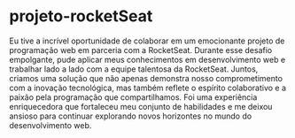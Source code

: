 # projeto-rocketSeat
Eu tive a incrível oportunidade de colaborar em um emocionante projeto de programação web em parceria com a RocketSeat. Durante esse desafio empolgante, pude aplicar meus conhecimentos em desenvolvimento web e trabalhar lado a lado com a equipe talentosa da RocketSeat. Juntos, criamos uma solução que não apenas demonstra nosso comprometimento com a inovação tecnológica, mas também reflete o espírito colaborativo e a paixão pela programação que compartilhamos. Foi uma experiência enriquecedora que fortaleceu meu conjunto de habilidades e me deixou ansioso para continuar explorando novos horizontes no mundo do desenvolvimento web.
